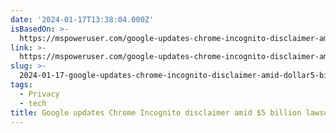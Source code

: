 ```yaml
---
date: '2024-01-17T13:38:04.000Z'
isBasedOn: >-
  https://mspoweruser.com/google-updates-chrome-incognito-disclaimer-amid-5-billion-lawsuit-settlement/
link: >-
  https://mspoweruser.com/google-updates-chrome-incognito-disclaimer-amid-5-billion-lawsuit-settlement/
slug: >-
  2024-01-17-google-updates-chrome-incognito-disclaimer-amid-dollar5-billion-lawsuit-settleme
tags:
  - Privacy
  - tech
title: Google updates Chrome Incognito disclaimer amid $5 billion lawsuit settleme
---
```


